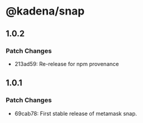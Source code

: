# @kadena/snap

## 1.0.2

### Patch Changes

- 213ad59: Re-release for npm provenance

## 1.0.1

### Patch Changes

- 69cab78: First stable release of metamask snap.
